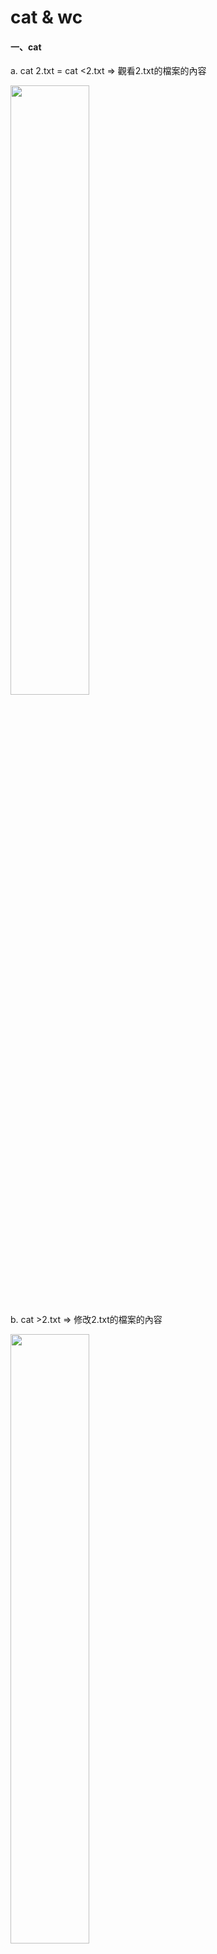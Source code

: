 ﻿# cat & wc

#### 一、cat

a. cat 2.txt = cat <2.txt => 觀看2.txt的檔案的內容

<img src ="https://github.com/syuan0327/Linux-note/blob/master/cat%20%26%20wc/1.JPG" width=50% height=50%>

b. cat >2.txt => 修改2.txt的檔案的內容

<img src ="https://github.com/syuan0327/Linux-note/blob/master/cat%20%26%20wc/2.JPG" width=50% height=50%>

c. cat 2.txt | tee 4.txt => 同時顯示和把內容放到4.txt

<img src ="https://github.com/syuan0327/Linux-note/blob/master/cat%20%26%20wc/3.JPG" width=50% height=50%>

#### 二、wc(word count統計字數)
a. wc 2.txt

 顯示：xyz 2.txt

 x:行數

 y:字數

 z:字母(包含空白格)
 
 <img src ="https://github.com/syuan0327/Linux-note/blob/master/cat%20%26%20wc/4.JPG" width=50% height=50%>

b. wc <2.txt

 不顯示檔名只有數量
 
 <img src ="https://github.com/syuan0327/Linux-note/blob/master/cat%20%26%20wc/5.JPG" width=50% height=50%>



